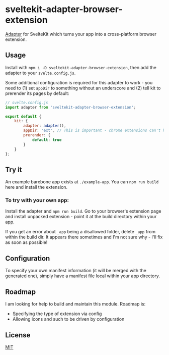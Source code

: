 # sveltekit-adapter-browser-extension

[Adapter](https://kit.svelte.dev/docs#adapters) for SvelteKit which turns your app into a cross-platform browser extension.

## Usage

Install with `npm i -D sveltekit-adapter-browser-extension`, then add the adapter to your `svelte.config.js`.

Some additional configuration is required for this adapter to work - you need to (1) set ``appDir`` to something without an underscore and (2) tell kit to prerender its pages by default:

```js
// svelte.config.js
import adapter from 'sveltekit-adapter-browser-extension';

export default {
	kit: {
		adapter: adapter(),
		appDir: 'ext', // This is important - chrome extensions can't handle the default _app directory name.
		prerender: {
			default: true
		}
	}
};
```

## Try it

An example barebone app exists at `./example-app`. You can `npm run build` here and install the extension.

### To try with your own app:

Install the adapter and `npm run build`. Go to your browser's extension page and install unpacked extension - point it at the build directory within your app.

If you get an error about `_app` being a disallowed folder, delete `_app` from within the build dir. It appears there sometimes and I'm not sure why - I'll fix as soon as possible!

## Configuration

To specify your own manifest information (it will be merged with the generated one), simply have a manifest file local within your app directory.

## Roadmap

I am looking for help to build and maintain this module. Roadmap is:

* Specifying the type of extension via config
* Allowing icons and such to be driven by configuration

## License

[MIT](LICENSE)
